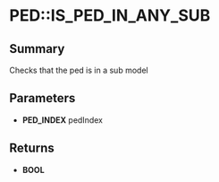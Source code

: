 # PED::IS_PED_IN_ANY_SUB

## Summary
Checks that the ped is in a sub model

## Parameters
* **PED_INDEX** pedIndex

## Returns
* **BOOL**